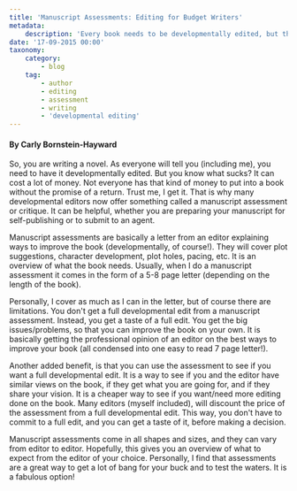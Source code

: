 ```yaml
---
title: 'Manuscript Assessments: Editing for Budget Writers'
metadata:
    description: 'Every book needs to be developmentally edited, but that can be expensive. Manuscript assessments are a good option for authors on a budget or authors just dipping their toes into editing.'
date: '17-09-2015 00:00'
taxonomy:
    category:
        - blog
    tag:
        - author
        - editing
        - assessment
        - writing
        - 'developmental editing'
---
```


#### By Carly Bornstein-Hayward

So, you are writing a novel. As everyone will tell you (including me), you need to have it developmentally edited. But you know what sucks? It can cost a lot of money. Not everyone has that kind of money to put into a book without the promise of a return. Trust me, I get it. That is why many developmental editors now offer something called a manuscript assessment or critique. It can be helpful, whether you are preparing your manuscript for self-publishing or to submit to an agent.

Manuscript assessments are basically a letter from an editor explaining ways to improve the book (developmentally, of course!). They will cover plot suggestions, character development, plot holes, pacing, etc. It is an overview of what the book needs. Usually, when I do a manuscript assessment it comes in the form of a 5-8 page letter (depending on the length of the book).

Personally, I cover as much as I can in the letter, but of course there are limitations. You don't get a full developmental edit from a manuscript assessment. Instead, you get a taste of a full edit. You get the big issues/problems, so that you can improve the book on your own. It is basically getting the professional opinion of an editor on the best ways to improve your book (all condensed into one easy to read 7 page letter!).

Another added benefit, is that you can use the assessment to see if you want a full developmental edit. It is a way to see if you and the editor have similar views on the book, if they get what you are going for, and if they share your vision. It is a cheaper way to see if you want/need more editing done on the book. Many editors (myself included), will discount the price of the assessment from a full developmental edit. This way, you don't have to commit to a full edit, and you can get a taste of it, before making a decision.

Manuscript assessments come in all shapes and sizes, and they can vary from editor to editor. Hopefully, this gives you an overview of what to expect from the editor of your choice. Personally, I find that assessments are a great way to get a lot of bang for your buck and to test the waters. It is a fabulous option!
